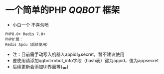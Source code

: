 # 一个简单的PHP *QQBOT* 框架
- 小白一个 不喜勿喷

```版本
PHP8.0+ Redis 7.0+
PHP扩展：
Redis Apcu（后续使用）
```

- 注：目前需手动写入机器人appid与secret，暂不建议使用
- 要使用请添加qqbot:robot_info字段（hash表）键为appid，值为appsecret
- 后续更新会添加UI界面等(🕳️)
